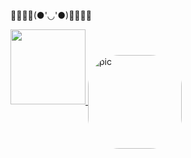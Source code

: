 🌸🌺🌸🌺(●'◡'●)🌸🌺🌸🌺
<div align="left">
  <a href="https://github.com/yasminmota">
  <img height="120em" src="https://github-readme-stats.vercel.app/api/top-langs/?username=yasminmota&layout=compact&langs_count=7&theme=dracula"/>
   <img align="center" alt="pic" height="150" style="border-radius:50px;" src="https://user-images.githubusercontent.com/101481431/160220070-9e377a20-c0b7-404b-a10b-f879622bfbc8.gif">
   </div>
 
